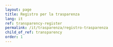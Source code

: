 ```yaml
---
layout: page
title: Registro per la trasparenza
lang: it
ref: transparency-register
permalink: /it/trasparenza/registro-trasparenza
child_of_ref: transparency
order: 1
---
```

